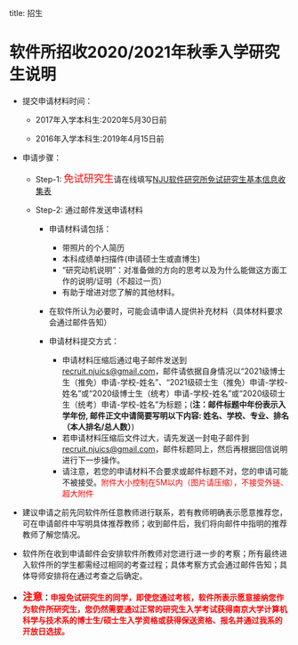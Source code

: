 title: 招生


# 软件所招收2020/2021年秋季入学研究生说明

- 提交申请材料时间：
    
    - 2017年入学本科生:2020年5月30日前

    - 2016年入学本科生:2019年4月15日前
	
- 申请步骤：

	+ Step-1: <font color=red size=4>免试研究生</font>请在线填写[NJU软件研究所免试研究生基本信息收集表](https://wj.qq.com/s2/5761052/e658/)
	
	+ Step-2: 通过邮件发送申请材料

		- 申请材料请包括： 
			+ 带照片的个人简历
			+ 本科成绩单扫描件(申请硕士生或直博生)
			+ “研究动机说明”：对准备做的方向的思考以及为什么能做这方面工作的说明/证明（不超过一页）
			+ 有助于增进对您了解的其他材料。
			
		- 在软件所认为必要时，可能会请申请人提供补充材料（具体材料要求会通过邮件告知）
		
		- 申请材料提交方式：
			+ 申请材料压缩后通过电子邮件发送到 <recruit.njuics@gmail.com>，邮件请依据自身情况以“2021级博士生（推免）申请-学校-姓名”、“2021级硕士生（推免）申请-学校-姓名”或“2020级博士生（统考）申请-学校-姓名”或“2020级硕士生（统考）申请-学校-姓名”为标题；(**注：邮件标题中年份表示入学年份, 邮件正文中请简要写明以下内容: 姓名、学校、专业、排名（本人排名/总人数）**)
			+ 若申请材料压缩后文件过大，请先发送一封电子邮件到 <recruit.njuics@gmail.com>，邮件标题同上，然后再根据回信说明进行下一步操作。
			+ 请注意，若您的申请材料不合要求或邮件标题不对，您的申请可能不被接受。<font color=red>附件大小控制在5M以内（图片请压缩），不接受外链、超大附件</font>
- 建议申请之前先同软件所任意教师进行联系，若有教师明确表示愿意推荐您，可在申请邮件中写明具体推荐教师；收到邮件后，我们将向邮件中指明的推荐教师了解您情况。
- 软件所在收到申请邮件会安排软件所教师对您进行进一步的考察；所有最终进入软件所的学生都需经过相同的考查过程；具体考察方式会通过邮件告知；具体导师安排将在通过考查之后确定。
- <font color=red size=4>**注意</font>：<font color=red>申报免试研究生的同学，即使您通过考核，软件所表示愿意接纳您作为软件所研究生，您仍然需要通过正常的研究生入学考试获得南京大学计算机科学与技术系的博士生/硕士生入学资格或获得保送资格、报名并通过我系的开放日选拔。**</font>




